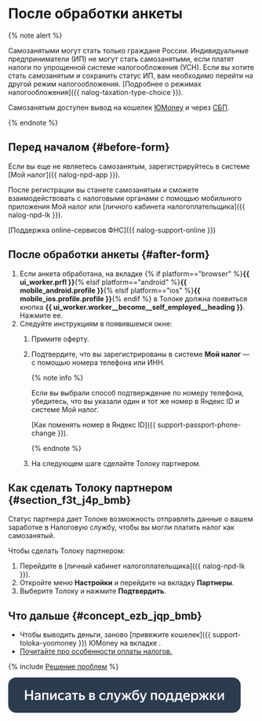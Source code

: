 # После обработки анкеты

{% note alert %}

Самозанятыми могут стать только граждане России. Индивидуальные предприниматели (ИП) не могут стать самозанятыми, если платят налоги по упрощенной системе налогообложения (УСН). Если вы хотите стать самозанятым и сохранить статус ИП, вам необходимо перейти на другой режим налогообложения. [Подробнее о режимах налогообложения]({{ nalog-taxation-type-choice }}).

Самозанятым доступен вывод на кошелек [ЮMoney](../pay/yoomoney.md) и через [СБП](../pay/sbp.md).

{% endnote %}


## Перед началом {#before-form}

Если вы еще не являетесь самозанятым, зарегистрируйтесь в системе [Мой налог]({{ nalog-npd-app }}).

После регистрации вы станете самозанятым и сможете взаимодействовать с налоговыми органами с помощью мобильного приложения Мой налог или [личного кабинета налогоплательщика]({{ nalog-npd-lk }}).

[Поддержка online-сервисов ФНС]({{ nalog-support-online }})

## После обработки анкеты {#after-form}

1. Если анкета обработана, на вкладке {% if platform=="browser" %}**{{ ui_worker.prfl }}**{% elsif platform=="android" %}**{{ mobile_android.profile }}**{% elsif platform=="ios" %}**{{ mobile_ios.profile.profile }}**{% endif %} в Толоке должна появиться кнопка **{{ ui_worker.worker__become__self_employed__heading }}**. Нажмите ее.
1. Следуйте инструкциям в появившемся окне:
    1. Примите оферту.
    1. Подтвердите, что вы зарегистрированы в системе **Мой налог** — с помощью номера телефона или ИНН.

       {% note info %}
    
       Если вы выбрали способ подтверждение по номеру телефона, убедитесь, что вы указали один и тот же номер в Яндекс ID и системе Мой налог.
	
       [Как поменять номер в Яндекс ID]({{ support-passport-phone-change }}).
    
       {% endnote %}
    
    1. На следующем шаге сделайте Толоку партнером.

## Как сделать Толоку партнером {#section_f3t_j4p_bmb}

Статус партнера дает Толоке возможность отправлять данные о вашем заработке в Налоговую службу, чтобы вы могли платить налог как самозанятый.

Чтобы сделать Толоку партнером:
1. Перейдите в [личный кабинет налогоплательщика]({{ nalog-npd-lk }}).
1. Откройте меню **Настройки** и перейдите на вкладку **Партнеры**.
1. Выберите Толоку и нажмите **Подтвердить**.


## Что дальше {#concept_ezb_jqp_bmb}

- Чтобы выводить деньги, заново [привяжите кошелек]({{ support-toloka-yoomoney }}) ЮMonеy на вкладке .
- [Почитайте про особенности оплаты налогов.](pay-taxes.md)


{% include [Решение проблем](_include/self-employed_troubles.md) %}

[![](../images/buttons/contact-support.svg)](../troubleshooting/troubleshooting.md#self-employed)

